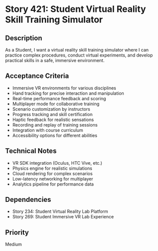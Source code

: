 # Story 421: Student Virtual Reality Skill Training Simulator

## Description
As a Student, I want a virtual reality skill training simulator where I can practice complex procedures, conduct virtual experiments, and develop practical skills in a safe, immersive environment.

## Acceptance Criteria
- Immersive VR environments for various disciplines
- Hand tracking for precise interaction and manipulation
- Real-time performance feedback and scoring
- Multiplayer mode for collaborative training
- Scenario customization by instructors
- Progress tracking and skill certification
- Haptic feedback for realistic sensations
- Recording and replay of training sessions
- Integration with course curriculum
- Accessibility options for different abilities

## Technical Notes
- VR SDK integration (Oculus, HTC Vive, etc.)
- Physics engine for realistic simulations
- Cloud rendering for complex scenarios
- Low-latency networking for multiplayer
- Analytics pipeline for performance data

## Dependencies
- Story 234: Student Virtual Reality Lab Platform
- Story 269: Student Immersive VR Lab Experience

## Priority
Medium